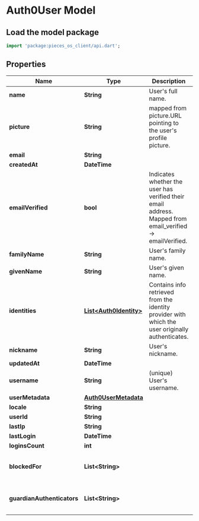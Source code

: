 # Auth0User Model

## Load the model package
```dart
import 'package:pieces_os_client/api.dart';
```

## Properties
Name | Type | Description | Notes
------------ | ------------- | ------------- | -------------
**name** | **String** |  User's full name. | [optional] 
**picture** | **String** | mapped from picture.URL pointing to the user's profile picture.  | [optional] 
**email** | **String** |  | [optional] 
**createdAt** | **DateTime** |  | [optional] 
**emailVerified** | **bool** | Indicates whether the user has verified their email address. Mapped from email_verified -> emailVerified. | [optional] 
**familyName** | **String** | User's family name. | [optional] 
**givenName** | **String** | User's given name.  | [optional] 
**identities** | [**List\<Auth0Identity\>**](Auth0Identity) | Contains info retrieved from the identity provider with which the user originally authenticates. | [optional] [default to const []]
**nickname** | **String** | User's nickname.  | [optional] 
**updatedAt** | **DateTime** |  | [optional] 
**username** | **String** |  (unique) User's username.   | [optional] 
**userMetadata** | [**Auth0UserMetadata**](Auth0UserMetadata) |  | [optional] 
**locale** | **String** |  | [optional] 
**userId** | **String** |  | [optional] 
**lastIp** | **String** |  | [optional] 
**lastLogin** | **DateTime** |  | [optional] 
**loginsCount** | **int** |  | [optional] 
**blockedFor** | **List\<String\>** |  | [optional] [default to const []]
**guardianAuthenticators** | **List\<String\>** |  | [optional] [default to const []]




